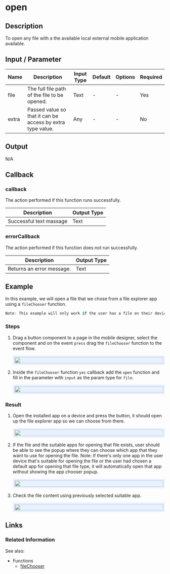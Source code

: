 # open

## Description

To open any file with a the available local external mobile application available.

## Input / Parameter

| Name | Description | Input Type | Default | Options | Required |
| ------ | ------ | ------ | ------ | ------ | ------ |
| file | The full file path of the file to be opened. | Text | - | - | Yes |
| extra | Passed value so that it can be access by extra type value. | Any | - | - | No |

## Output

N/A

## Callback

### callback

The action performed if this function runs successfully.

| Description | Output Type |
| ------ | ------ |
| Successful text massage  | Text |

### errorCallback

The action performed if this function does not run successfully.

| Description | Output Type |
| ------ | ------ |
| Returns an error message. | Text |

## Example

In this example, we will open a file that we chose from a file explorer app using a `fileChooser` function.

```js
Note: This example will only work if the user has a file on their device with the suitable app to open the file.
```

### Steps

1. Drag a button component to a page in the mobile designer, select the component and on the event `press` drag the `fileChooser` function to the event flow.

    <div style="display:flex; align-items:center; justify-content:center; background-color: #E7F1FF;">
        <img src="./open-step-1.png"
        style="width: 100%; padding: 5px;"/>
    </div>

2. Inside the `fileChooser` function `yes` callback add the `open` function and fill in the parameter with `input` as the param type for `file`.

    <div style="display:flex; align-items:center; justify-content:center; background-color: #E7F1FF;">
        <img src="./open-step-2.png"
        style="width: 100%; padding: 5px;"/>
    </div>

### Result

1. Open the installed app on a device and press the button, it should open up the file explorer app so we can choose from there.

    <div style="display:flex; align-items:center; justify-content:center; background-color: #E7F1FF;">
        <img src="./open-result-1.png"
        style="width: 100%; padding: 5px;"/>
    </div>

2. If the file and the suitable apps for opening that file exists, user should be able to see the popup where they can choose which app that they want to use for opening the file. Note: If there's only one app in the user device that's suitable for opening the file or the user had chosen a default app for opening that file type, it will automatically open that app without showing the app chooser popup.

    <div style="display:flex; align-items:center; justify-content:center; background-color: #E7F1FF;">
        <img src="./open-result-2.png"
        style="width: 100%; padding: 5px;"/>
    </div>

3. Check the file content using previously selected suitable app.

    <div style="display:flex; align-items:center; justify-content:center; background-color: #E7F1FF;">
        <img src="./open-result-3.png"
        style="width: 100%; padding: 5px;"/>
    </div>

## Links

### Related Information

See also:

- Functions
    -  [fileChooser](/document/client/006-actions-and-visual-logic/action-reference/cordova/Device/fileChooser/fileChooser.md)